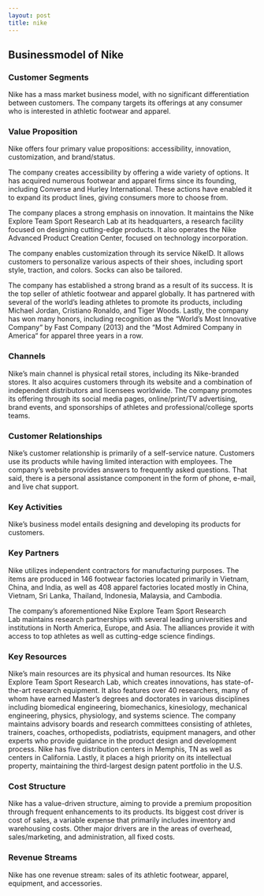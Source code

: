 ```yaml
---
layout: post
title: nike
---
```


Businessmodel of Nike
----------------------

### Customer Segments

Nike has a mass market business model, with no significant differentiation between customers. The company targets its offerings at any consumer who is interested in athletic footwear and apparel.

### Value Proposition

Nike offers four primary value propositions: accessibility, innovation, customization, and brand/status.

The company creates accessibility by offering a wide variety of options. It has acquired numerous footwear and apparel firms since its founding, including Converse and Hurley International. These actions have enabled it to expand its product lines, giving consumers more to choose from.

The company places a strong emphasis on innovation. It maintains the Nike Explore Team Sport Research Lab at its headquarters, a research facility focused on designing cutting-edge products. It also operates the Nike Advanced Product Creation Center, focused on technology incorporation.

The company enables customization through its service NikeID. It allows customers to personalize various aspects of their shoes, including sport style, traction, and colors. Socks can also be tailored.

The company has established a strong brand as a result of its success. It is the top seller of athletic footwear and apparel globally. It has partnered with several of the world’s leading athletes to promote its products, including Michael Jordan, Cristiano Ronaldo, and Tiger Woods. Lastly, the company has won many honors, including recognition as the “World’s Most Innovative Company“ by Fast Company (2013) and the “Most Admired Company in America“ for apparel three years in a row.

### Channels

Nike’s main channel is physical retail stores, including its Nike-branded stores. It also acquires customers through its website and a combination of independent distributors and licensees worldwide. The company promotes its offering through its social media pages, online/print/TV advertising, brand events, and sponsorships of athletes and professional/college sports teams.

### Customer Relationships

Nike’s customer relationship is primarily of a self-service nature. Customers use its products while having limited interaction with employees. The company’s website provides answers to frequently asked questions. That said, there is a personal assistance component in the form of phone, e-mail, and live chat support.

### Key Activities

Nike’s business model entails designing and developing its products for customers.

### Key Partners

Nike utilizes independent contractors for manufacturing purposes. The items are produced in 146 footwear factories located primarily in Vietnam, China, and India, as well as 408 apparel factories located mostly in China, Vietnam, Sri Lanka, Thailand, Indonesia, Malaysia, and Cambodia.

The company’s aforementioned Nike Explore Team Sport Research Lab maintains research partnerships with several leading universities and institutions in North America, Europe, and Asia. The alliances provide it with access to top athletes as well as cutting-edge science findings.

### Key Resources

Nike’s main resources are its physical and human resources. Its Nike Explore Team Sport Research Lab, which creates innovations, has state-of-the-art research equipment. It also features over 40 researchers, many of whom have earned Master’s degrees and doctorates in various disciplines including biomedical engineering, biomechanics, kinesiology, mechanical engineering, physics, physiology, and systems science. The company maintains advisory boards and research committees consisting of athletes, trainers, coaches, orthopedists, podiatrists, equipment managers, and other experts who provide guidance in the product design and development process. Nike has five distribution centers in Memphis, TN as well as centers in California. Lastly, it places a high priority on its intellectual property, maintaining the third-largest design patent portfolio in the U.S.

### Cost Structure

Nike has a value-driven structure, aiming to provide a premium proposition through frequent enhancements to its products. Its biggest cost driver is cost of sales, a variable expense that primarily includes inventory and warehousing costs. Other major drivers are in the areas of overhead, sales/marketing, and administration, all fixed costs.

### Revenue Streams

Nike has one revenue stream: sales of its athletic footwear, apparel, equipment, and accessories.

